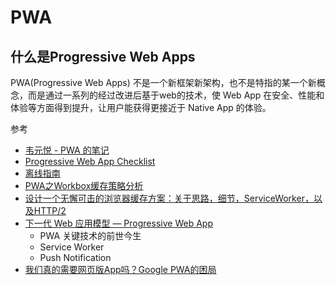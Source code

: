 # PWA

## 什么是Progressive Web Apps

PWA(Progressive Web Apps) 不是一个新框架新架构，也不是特指的某一个新概念，而是通过一系列的经过改进后基于web的技术，使 Web App 在安全、性能和体验等方面得到提升，让用户能获得更接近于 Native App 的体验。

参考

- [韦元悦 - PWA 的笔记](https://github.com/miccycn/miccycn.github.io)
- [Progressive Web App Checklist](https://developers.google.cn/web/progressive-web-apps/checklist)
- [离线指南](https://developers.google.com/web/fundamentals/instant-and-offline/offline-cookbook/)
- [PWA之Workbox缓存策略分析](https://segmentfault.com/a/1190000012326428)
- [设计一个无懈可击的浏览器缓存方案：关于思路，细节，ServiceWorker，以及HTTP/2](https://zhuanlan.zhihu.com/p/28113197)
- [下一代 Web 应用模型 — Progressive Web App](https://zhuanlan.zhihu.com/p/25167289)
  - PWA 关键技术的前世今生
  - Service Worker
  - Push Notification
- [我们真的需要网页版App吗？Google PWA的困局](https://www.leiphone.com/news/201606/UEiart497WUzS62u.html)
